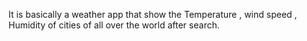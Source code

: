 It is basically a weather app that show the Temperature , wind speed , Humidity of cities of all over the world after search. 

